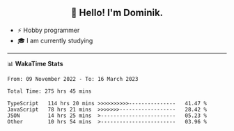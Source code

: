 <h2 align="center">👋 Hello! I'm Dominik.</h2>

- ⚡ Hobby programmer
- 🎓 I am currently studying

---
📊 **WakaTime Stats**
<!--START_SECTION:waka-->

```text
From: 09 November 2022 - To: 16 March 2023

Total Time: 275 hrs 45 mins

TypeScript   114 hrs 20 mins >>>>>>>>>>---------------   41.47 %
JavaScript   78 hrs 21 mins  >>>>>>>------------------   28.42 %
JSON         14 hrs 25 mins  >------------------------   05.23 %
Other        10 hrs 54 mins  >------------------------   03.96 %
```

<!--END_SECTION:waka-->
